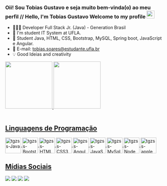 ### Oii! Sou Tobias Gustavo e seja muito bem-vinda(o) ao meu perfil // Hello, I'm Tobias Gustavo Welcome to my profile <img src="https://media.giphy.com/media/hvRJCLFzcasrR4ia7z/giphy.gif" width="25px">
 <div>
 
 - 🧑🏾‍💻 Developer Full Stack Jr. (Java) - Generation Brasil 
 - 🚀 I'm student IT System at UFLA.
 - 📝 Student Java, HTML, CSS, Bootstrap, MySQL, Spring boot, JavaScript e Angular.
 - 📧 E-mail: tobias.soares@estudante.ufla.br
 - 💡 Good Ideias and creativity 
 
</div>

<div>
  <a href="https://github.com/tgzss">
  <img height="150em" src="https://github-readme-stats.vercel.app/api?username=TobiasGustavo&show_icons=true&theme=dark&include_all_commits=true&count_private=true&hide_border=true"/> 
  <img height="150em" src="https://github-readme-stats.vercel.app/api/top-langs/?username=TobiasGustavo&layout=compact&langs_count=7&theme=dark&hide_border=true"/>
   
</div>
<div style="display: inline_block"><br>
<h2> Linguagens de Programação </h2>
  <img align="center" alt="tgzss-Java" height="50" width="50" src="https://cdn.jsdelivr.net/gh/devicons/devicon/icons/java/java-original-wordmark.svg"/>
  <img align="center" alt="tgzss-Bootstrap" height=50" width="50" src="https://cdn.jsdelivr.net/gh/devicons/devicon/icons/bootstrap/bootstrap-original.svg"/>
  <img align="center" alt="tgzss-HTML" height=50" width="50" src="https://cdn.jsdelivr.net/gh/devicons/devicon/icons/html5/html5-original-wordmark.svg" />
  <img align="center" alt="tgzss-CSS3" height=50" width="50" src="https://cdn.jsdelivr.net/gh/devicons/devicon/icons/css3/css3-original-wordmark.svg"/>
 <img align="center" alt="tgzss-Angular" height=50" width="50" src="https://cdn.jsdelivr.net/gh/devicons/devicon/icons/angularjs/angularjs-original.svg" />
 <img align="center" alt="tgzss-JavaScript" height=50" width="50" src="https://cdn.jsdelivr.net/gh/devicons/devicon/icons/javascript/javascript-original.svg"/> 
 <img align="center" alt="tgzss-MySql" height=50" width="50" src="https://cdn.jsdelivr.net/gh/devicons/devicon/icons/mysql/mysql-original-wordmark.svg"/>
 <img align="center" alt="tgzss-Node" height=50" width="50"src="https://cdn.jsdelivr.net/gh/devicons/devicon/icons/nodejs/nodejs-original-wordmark.svg" />
 <img align="center" alt="tgzss-apple" height=50" width="50" src="https://cdn.jsdelivr.net/gh/devicons/devicon/icons/apple/apple-original.svg" />

 <div>
 </div>
<h2> Mídias Sociais </h2>
  <a href="https://www.linkedin.com/in/tobias-soares-85a6b41a0//" target="_blank"><img src="https://img.shields.io/badge/-LinkedIn-%230077B5?style=for-the-badge&logo=linkedin&logoColor=white" target="_blank"></a>
  <a href="https://medium.com/@tobiasgustavo" target="_blank"><img src="https://img.shields.io/badge/-Medium-%23333?style=for-the-badge&logo=medium&logoColor=white" target="_blank"></a>
  <a href = "mailto:tobiasgustavoh@gmail.com"><img src="https://img.shields.io/badge/-Gmail-%23333?style=for-the-badge&logo=gmail&logoColor=white" target="_blank"></a> 
  <a href="https://discord.gg/tobias.soares#4810" target="_blank"><img src="https://img.shields.io/badge/Discord-7289DA?style=for-the-badge&logo=discord&logoColor=white" target="_blank"></a> 
